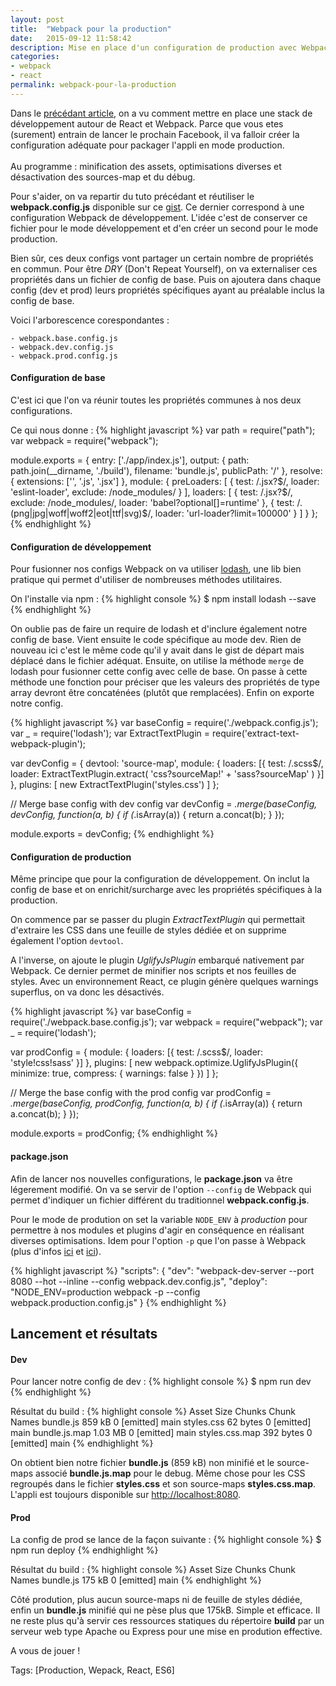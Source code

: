 ```yaml
---
layout: post
title:  "Webpack pour la production"
date:   2015-09-12 11:58:42
description: Mise en place d'un configuration de production avec Webpack
categories:
- webpack
- react
permalink: webpack-pour-la-production
---
```


Dans le [précédant article][precedant-article], on a vu comment mettre en place une stack de développement autour de React et Webpack. Parce que vous etes (surement) entrain de lancer le prochain Facebook, il va falloir créer la configuration adéquate pour packager l'appli en mode production. <br><br>Au programme : minification des assets, optimisations diverses et désactivation des sources-map et du débug.

Pour s'aider, on va repartir du tuto précédant et réutiliser le **webpack.config.js** disponible sur ce [gist][gist]. Ce dernier correspond à une configuration Webpack de développement. L'idée c'est de conserver ce fichier pour le mode développement et d'en créer un second pour le mode production.

Bien sûr, ces deux configs vont partager un certain nombre de propriétés en commun. Pour être *DRY* (Don't Repeat Yourself), on va externaliser ces propriétés dans un fichier de config de base. Puis on ajoutera dans chaque config (dev et prod) leurs propriétés spécifiques ayant au préalable inclus la config de base.

Voici l'arborescence corespondantes :

    - webpack.base.config.js
    - webpack.dev.config.js
    - webpack.prod.config.js

#### Configuration de base
C'est ici que l'on va réunir toutes les propriétés communes à nos deux configurations.

Ce qui nous donne :
{% highlight javascript %}
var path = require("path");
var webpack = require("webpack");

module.exports = {
    entry: ['./app/index.js'],
    output: {
        path: path.join(__dirname, './build'),
        filename: 'bundle.js',
        publicPath: '/'
    },
    resolve: {
        extensions: ['', '.js', '.jsx']
    },
    module: {
        preLoaders: [
            {
                test: /\.jsx?$/,
                loader: 'eslint-loader',
                exclude: /node_modules/
            }
        ],
        loaders: [
            {
                test: /\.jsx?$/,
                exclude: /node_modules/,
                loader: 'babel?optional[]=runtime'
            },
            {
                test: /\.(png|jpg|woff|woff2|eot|ttf|svg)$/,
                loader: 'url-loader?limit=100000'
            }
        ]
    }
};
{% endhighlight %}

#### Configuration de développement
Pour fusionner nos configs Webpack on va utiliser [lodash][lodash], une lib bien pratique qui permet d'utiliser de nombreuses méthodes utilitaires.

On l'installe via npm :
{% highlight console %}
$ npm install lodash --save
{% endhighlight %}

On oublie pas de faire un require de lodash et d'inclure également notre config de base. Vient ensuite le code spécifique au mode dev. Rien de nouveau ici c'est le même code qu'il y avait dans le gist de départ mais déplacé dans le fichier adéquat. Ensuite, on utilise la méthode `merge` de lodash pour fusionner cette config avec celle de base. On passe à cette méthode une fonction pour préciser que les valeurs des propriétés de type array devront être concaténées (plutôt que remplacées). Enfin on exporte notre config.

{% highlight javascript %}
var baseConfig = require('./webpack.config.js');
var _ = require('lodash');
var ExtractTextPlugin = require('extract-text-webpack-plugin');

var devConfig = {
    devtool: 'source-map',
    module: {
        loaders: [{
            test: /\.scss$/,
            loader: ExtractTextPlugin.extract(
                'css?sourceMap!' +
                'sass?sourceMap'
            )
        }]
    },
    plugins: [
        new ExtractTextPlugin('styles.css')
    ]
};

// Merge base config with dev config
var devConfig = _.merge(baseConfig, devConfig, function(a, b) {
    if (_.isArray(a)) {
        return a.concat(b);
    }
});

module.exports = devConfig;
{% endhighlight %}

#### Configuration de production
Même principe que pour la configuration de développement. On inclut la config de base et on enrichit/surcharge avec les propriétés spécifiques à la production.

On commence par se passer du plugin *ExtractTextPlugin* qui permettait d'extraire les CSS dans une feuille de styles dédiée et on supprime également l'option `devtool`.

A l'inverse, on ajoute le plugin *UglifyJsPlugin* embarqué nativement par Webpack. Ce dernier permet de minifier nos scripts et nos feuilles de styles. Avec un environnement React, ce plugin génère quelques warnings superflus, on va donc les désactivés.

{% highlight javascript %}
var baseConfig = require('./webpack.base.config.js');
var webpack = require("webpack");
var _ = require('lodash');

var prodConfig = {
    module: {
        loaders: [{
            test: /\.scss$/,
            loader: 'style!css!sass'
        }]
    },
    plugins: [
        new webpack.optimize.UglifyJsPlugin({
            minimize: true,
            compress: {
                warnings: false
            }
        })
    ]
};

// Merge the base config with the prod config
var prodConfig = _.merge(baseConfig, prodConfig, function(a, b) {
    if (_.isArray(a)) {
        return a.concat(b);
    }
});

module.exports = prodConfig;
{% endhighlight %}

#### package.json
Afin de lancer nos nouvelles configurations, le **package.json** va être légerement modifié. On va se servir de l'option `--config` de Webpack qui permet d'indiquer un fichier différent du traditionnel **webpack.config.js**.

Pour le mode de prodution on set la variable `NODE_ENV` à *production* pour permettre à nos modules et plugins d'agir en conséquence en réalisant diverses optimisations. Idem pour l'option `-p` que l'on passe à Webpack (plus d'infos [ici][ici1] et [ici][ici2]).

{% highlight javascript %}
"scripts": {
  "dev": "webpack-dev-server --port 8080 --hot --inline --config webpack.dev.config.js",
  "deploy": "NODE_ENV=production webpack -p --config webpack.production.config.js"
}
{% endhighlight %}

## Lancement et résultats
#### Dev
Pour lancer notre config de dev :
{% highlight console %}
$ npm run dev
{% endhighlight %}

Résultat du build :
{% highlight console %}
Asset       Size  Chunks             Chunk Names
bundle.js     859 kB       0  [emitted]  main
styles.css   62 bytes       0  [emitted]  main
bundle.js.map    1.03 MB       0  [emitted]  main
styles.css.map  392 bytes       0  [emitted]  main
{% endhighlight %}

On obtient bien notre fichier **bundle.js** (859 kB) non minifié et le source-maps associé **bundle.js.map** pour le debug. Même chose pour les CSS regroupés dans le fichier **styles.css** et son source-maps **styles.css.map**. L'appli est toujours disponible sur [http://localhost:8080][localhost].

#### Prod
La config de prod se lance de la façon suivante :
{% highlight console %}
$ npm run deploy
{% endhighlight %}

Résultat du build :
{% highlight console %}
Asset    Size  Chunks             Chunk Names
bundle.js  175 kB       0  [emitted]  main
{% endhighlight %}

Côté prodution, plus aucun source-maps ni de feuille de styles dédiée, enfin un **bundle.js** minifié qui ne pèse plus que 175kB. Simple et efficace. Il ne reste plus qu'à servir ces ressources statiques du répertoire **build** par un serveur web type Apache ou Express pour une mise en prodution effective.

A vous de jouer !

Tags: [Production, Wepack, React, ES6]

[precedant-article]: http://romaindso.github.io/react-webpack-starter/
[gist]: https://gist.github.com/romaindso/0495af3fdbcda48e5b9e
[lodash]: http://devdocs.io/lodash/
[ici1]: http://webpack.github.io/docs/cli.html#production-shortcut-p
[ici2]: https://github.com/webpack/docs/wiki/optimization#minimize
[localhost]: http://localhost:8080/
